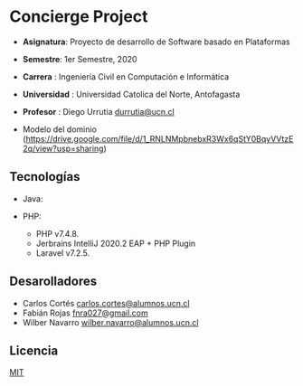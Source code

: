 # Concierge Project

- **Asignatura**: Proyecto de desarrollo de Software basado en Plataformas
- **Semestre**: 1er Semestre, 2020
- **Carrera** : Ingeniería Civil en Computación e Informática
- **Universidad** : Universidad Catolica del Norte, Antofagasta
- **Profesor** : Diego Urrutia <durrutia@ucn.cl>

- Modelo del dominio  (https://drive.google.com/file/d/1_RNLNMpbnebxR3Wx6qStY0BqyVVtzE2q/view?usp=sharing)


## Tecnologías
- Java:
    


- PHP:
     - PHP v7.4.8.
     - Jerbrains IntelliJ 2020.2 EAP + PHP Plugin
     - Laravel v7.2.5.


## Desarolladores

- Carlos Cortés   <carlos.cortes@alumnos.ucn.cl>
- Fabián Rojas    <fnra027@gmail.com>
- Wilber Navarro  <wilber.navarro@alumnos.ucn.cl>


## Licencia 
[MIT](https://choosealicense.com/licenses/mit/)
